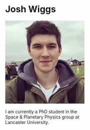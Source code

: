 # Josh Wiggs

<div style="width: 100%; position: relative;">

<div style="float: left; padding-right: 20px; width:50%;">
<img src="josh_wiggs_photo.jpg" alt="Image of Josh Wiggs">
</div>

<p style="float: left; width: 50%;">
I am currently a PhD student in the Space & Planetary Physics group at Lancaster University.  
</p>
</div>
